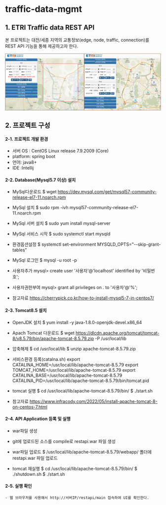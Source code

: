 # traffic-data-mgmt

## 1. ETRI Traffic data REST API
본 프로젝트는 대전/세종 지역의 교통정보(edge, node, traffic, connection)를 REST API 기능을 통해 제공하고자 한다.

![스크린샷](https://github.com/etri-city-traffic-brain/traffic-data-mgmt/blob/master/ETRI_Traffic_data_REST_API_01.png?raw=true)


## 2. 프로젝트 구성

#### 2-1. 프로젝트 개발 환경

  - 서버 OS : CentOS Linux release 7.9.2009 (Core)
  - platform: spring boot 
  - 언어: java8+
  - IDE :Intellij
	   
#### 2-2. Database(Mysql5.7 이상) 설치

  - MySql다운로드
         $ wget https://dev.mysql.com/get/mysql57-community-release-el7-11.noarch.rpm
  - MySql 설치
         $ sudo rpm -ivh mysql57-community-release-el7-11.noarch.rpm
  - MySql 서버 설치
         $ sudo yum install mysql-server
  - MySql 서비스 시작
         $ sudo systemctl start mysqld
  - 환경옵션설정
         $ systemctl set-environment MYSQLD_OPTS="--skip-grant-tables"
  - MySql 로그인
         $ mysql -u root -p        
  - 사용자추가
          mysql> create user '사용자'@'localhost' identified by '비밀번호';
  - 사용자권한부여
          mysql> grant all privileges on *.* to '사용자'@'%';       
                   
  - 참고자료
          https://cherrypick.co.kr/how-to-install-mysql5-7-in-centos7/
          
            
#### 2-3. Tomcat8.5 설치

  - OpenJDK 설치
         $ yum install -y java-1.8.0-openjdk-devel.x86_64
  - Apach Tomcat 다운로드
         $ wget https://dlcdn.apache.org/tomcat/tomcat-8/v8.5.79/bin/apache-tomcat-8.5.79.zip -P /usr/local/lib
  - 압축해제
         $ cd /usr/local/lib
         $ unzip apache-tomcat-8.5.79.zip
  - 서비스환경 등록(catalna.sh)
          export CATALINA_HOME=/usr/local/lib/apache-tomcat-8.5.79
          export TOMCAT_HOME=/usr/local/lib/apache-tomcat-8.5.79
          export CATALINA_BASE=/usr/local/lib/apache-tomcat-8.5.79
          CATALINA_PID=/usr/local/lib/apache-tomcat-8.5.79/bin/tomcat.pid
  - tomcat 실행
         $ cd /usr/local/lib/apache-tomcat-8.5.79/bin/
         $ ./start.sh
            
  - 참고자료
          https://www.infracody.com/2022/05/install-apache-tomcat-8-on-centos-7.html
	  
          
#### 2-4. API Application 등록 및 실행

  - war파일 생성
  - git에 업로드된 소스를 compile로 restapi.war 파일 생성
          
  - war파일 업로드
         $ /usr/local/lib/apache-tomcat-8.5.79/webapp/ 폴더에 restapi.war 파일 업로드
          
  - tomcat 재실행
         $ cd /usr/local/lib/apache-tomcat-8.5.79/bin/
         $ ./shutdown.sh
         $ ./start.sh
	 
    
#### 2-5. 실행 확인
    - 웹 브라우저를 사용해서 http://서버IP/restapi/main 접속하여 UI를 확인한다.
       

